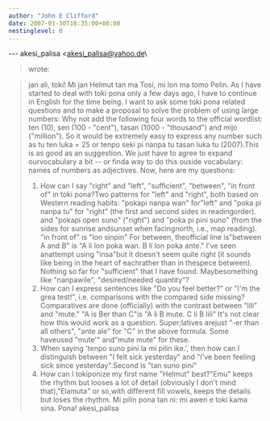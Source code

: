 ```yaml
---
author: "John E Clifford"
date: 2007-01-30T16:35:00+00:00
nestinglevel: 0
---
```

\---
 akesi\_palisa <[akesi_palisa@yahoo.de](mailto://akesi_palisa@yahoo.de)\
> wrote:

> jan ali, toki!
> Mi jan Helmut tan ma Tosi, mi lon ma tomo Pelin.
> As I have started to deal with toki pona only a few days ago, I have
> to continue in English for the time being.
> I want to ask some toki pona related questions and to make a proposal
> to solve the problem of using large numbers: Why not add the
> following four words to the official wordlist: ten (10), sen (100 -
> "cent"), tasan (1000 - "thousand") and mijo ("million"). So it would
> be extremely easy to express any number such as tu ten luka = 25 or
> tenpo seki pi nanpa tu tasan luka tu (2007).This is as good as an suggestion. We just have to agree to expand ourvocabulary a bit --
 or finda way to do this ouside vocabulary: names of numbers as adjectives.
> Now, here are my questions:
> 1. How can I say "right" and "left", "sufficient", "between", "in
> front of" in toki pona?Two patterns for "left" and "right", both based on Western reading habits: "pokapi nanpa wan" for"left" and "poka pi nanpa tu" for "right" (the first and second sides in readingorder). and "pokapi open suno" ("right") and "poka pi pini suno" (from the sides for sunrise andsunset when facingnorth, i.e., map reading). "in front of" is "lon sinpin" For between, theofficial line is"between A and B" is "A li lon poka wan. B li lon poka ante." I've seen anattempt using "insa"but it doesn't seem quite right (it sounds like being in the heart of eachrather than in thespece between). Nothing so far for "sufficient" that I have found. Maybesomething like "nanpawile", "desired/needed quantity"?
> 2. How can I express sentences like "Do you feel better?" or "I'm the
> grea test!", i.e. comparisons with the compared side missing?Comparatives are done (officially) with the contrast between "lili" and "mute." "A is Ber than C"is "A li B mute. C li B lili" It's not clear how this would work as a question. Super;latives arejust "-er than all others", "ante ale" for "C" in the above formula. Some haveused "mute'" and"mute mute" for these.
> 3. When saying 'tenpo suno pini la mi pilin ike.', then how can I
> distinguish between "I felt sick yesterday" and "I've been feeling
> sick since yesterday".Second is "tan suno pini"
> 4. How can I tokiponize my first name "Helmut" best?"Emu" keeps the rhythm but looses a lot of detail (obviously I don't mind that),"Elamuta" or so,with different fill vowels, keeps the details but loses the rhythm.
> Mi pilin pona tan ni: mi awen e toki kama sina.
> Pona!
> akesi\_palisa
>>>